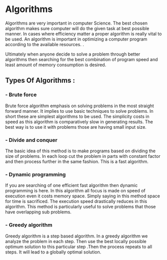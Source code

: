 # Algorithms
Algorithms are very important in computer Science. The best chosen algorithm makes sure computer will do the given task at best possible manner. In cases where efficiency matter a proper algorithm is really vital to be used. An algorithm is important in optimizing a computer program according to the available resources.  .

Ultimately when anyone decide to solve a problem through better algorithms then searching for  the best combination of program speed and least amount of memory consumption is desired. 

## Types Of Algorithms : 

  ### - Brute force
Brute force algorithm emphasis on solving problems in the most straight forward manner. It implies to use basic techniques to solve problems. In short these are simplest algorithms to be used. The simplicity costs in speed as this algorithm is comparatively slow in generating results. The best way is to use it with problems those are having small input size.

  ### - Divide and conquer

The basic idea of this method is to make programs based on dividing the size of problems. In each loop cut the problem in parts with constant factor and then process further in the same fashion. This is a fast algorithm.

  ### - Dynamic programming

If you are searching of one efficient fast algorithm then dynamic programming is here. In this algorithm all focus is made on speed of execution even it costs memory space. Simply saying in this method space for time is sacrificed. The execution speed drastically reduces in this algorithm. This method is particularly useful to solve problems that those have overlapping sub problems.

  ### - Greedy algorithm

Greedy algorithm is a step based algorithm. In a greedy algorithm we analyze the problem in each step. Then use the best locally possible optimum solution to this particular step .Then the process repeats to all steps. It will lead to a globally optimal solution.
